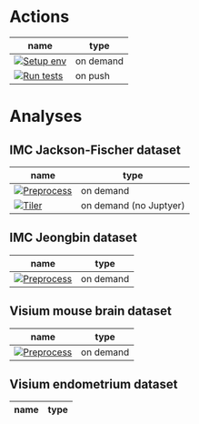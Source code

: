 # Actions
| name | type |
|-------------|---------|
| [![Setup env](https://github.com/PMBio/a/actions/workflows/_setup_env.yaml/badge.svg)](https://github.com/PMBio/a/actions/workflows/_setup_env.yaml)   | on demand |
|[![Run tests](https://github.com/PMBio/a/actions/workflows/_run_tests.yaml/badge.svg)](https://github.com/PMBio/a/actions/workflows/_run_tests.yaml)| on push |

# Analyses
## IMC Jackson-Fischer dataset
| name | type |
|-----------------------------------------------------------------------|---------|
| [![Preprocess](https://github.com/PMBio/a/actions/workflows/preprocess_imc_data.yaml/badge.svg)](https://github.com/PMBio/a/actions/workflows/preprocess_imc_data.yaml)                                                          | on demand |
| [![Tiler](https://github.com/PMBio/a/actions/workflows/preprocess_imc_data_tiler.yaml/badge.svg)](https://github.com/PMBio/a/actions/workflows/preprocess_imc_data_tiler.yaml) | on demand (no Juptyer)|

## IMC Jeongbin dataset
| name | type |
|-----------------------------------------------------------------------|---------|
| [![Preprocess](https://github.com/PMBio/a/actions/workflows/preprocess_imc_jeongbin_data.yaml/badge.svg)](https://github.com/PMBio/a/actions/workflows/preprocess_imc_jeongbin_data.yaml) | on demand |

## Visium mouse brain dataset
| name | type |
|-----------------------------------------------------------------------|---------|
| [![Preprocess](https://github.com/PMBio/a/actions/workflows/preprocess_visium_data.yaml/badge.svg)](https://github.com/PMBio/a/actions/workflows/preprocess_visium_data.yaml)                                                 | on demand |

## Visium endometrium dataset
| name | type |
|-----------------------------------------------------------------------|---------|
